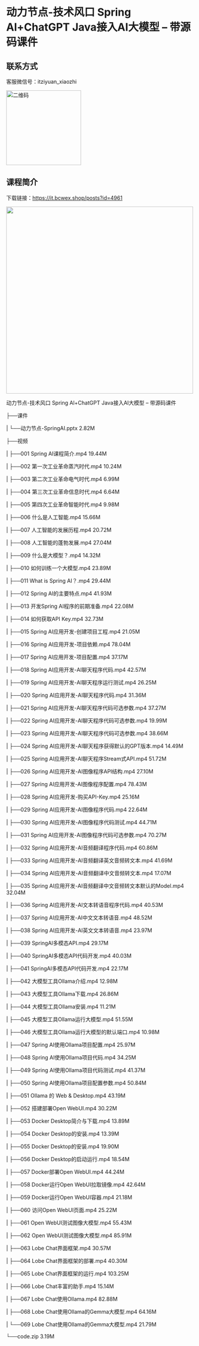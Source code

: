 # 动力节点-技术风口 Spring Al+ChatGPT Java接入AI大模型 &#8211; 带源码课件

## 联系方式

客服微信号：itziyuan_xiaozhi

<img src="https://ziyuanyun.oss-cn-guangzhou.aliyuncs.com/common/20240614073449/666b82192834a.jpg" width="200" height="200" alt="二维码">

## 课程简介

下载链接：https://it.bcwex.shop/posts?id=4961

<img src="https://ziyuanyun.oss-cn-guangzhou.aliyuncs.com/yun/20241201154609/674c14414ceec.jpg" width="500" alt="">

  动力节点-技术风口 Spring Al+ChatGPT Java接入AI大模型 &#8211; 带源码课件



 ├──课件

 | └──动力节点-SpringAI.pptx 2.82M

 ├──视频

 | ├──001 Spring AI课程简介.mp4 19.44M

 | ├──002 第一次工业革命蒸汽时代.mp4 10.24M

 | ├──003 第二次工业革命电气时代.mp4 6.99M

 | ├──004 第三次工业革命信息时代.mp4 6.64M

 | ├──005 第四次工业革命智能时代.mp4 9.98M

 | ├──006 什么是人工智能.mp4 15.66M

 | ├──007 人工智能的发展历程.mp4 20.72M

 | ├──008 人工智能的蓬勃发展.mp4 27.04M

 | ├──009 什么是大模型？.mp4 14.32M

 | ├──010 如何训练一个大模型.mp4 23.89M

 | ├──011 What is Spring AI？.mp4 29.44M

 | ├──012 Spring AI的主要特点.mp4 41.93M

 | ├──013 开发Spring AI程序的前期准备.mp4 22.08M

 | ├──014 如何获取API Key.mp4 32.73M

 | ├──015 Spring AI应用开发-创建项目工程.mp4 21.05M

 | ├──016 Spring AI应用开发-项目依赖.mp4 78.04M

 | ├──017 Spring AI应用开发-项目配置.mp4 37.17M

 | ├──018 Spring AI应用开发-AI聊天程序代码.mp4 42.57M

 | ├──019 Spring AI应用开发-AI聊天程序运行测试.mp4 26.25M

 | ├──020 Spring AI应用开发-AI聊天程序代码.mp4 31.36M

 | ├──021 Spring AI应用开发-AI聊天程序代码可选参数.mp4 37.27M

 | ├──022 Spring AI应用开发-AI聊天程序代码可选参数.mp4 19.99M

 | ├──023 Spring AI应用开发-AI聊天程序代码可选参数.mp4 38.66M

 | ├──024 Spring AI应用开发-AI聊天程序获得默认的GPT版本.mp4 14.49M

 | ├──025 Spring AI应用开发-AI聊天程序Stream式API.mp4 51.72M

 | ├──026 Spring AI应用开发-AI图像程序API结构.mp4 27.10M

 | ├──027 Spring AI应用开发-AI图像程序配置.mp4 78.43M

 | ├──028 Spring AI应用开发-购买API-Key.mp4 25.16M

 | ├──029 Spring AI应用开发-AI图像程序代码.mp4 22.64M

 | ├──030 Spring AI应用开发-AI图像程序代码测试.mp4 44.71M

 | ├──031 Spring AI应用开发-AI图像程序代码可选参数.mp4 70.27M

 | ├──032 Spring AI应用开发-AI音频翻译程序代码.mp4 60.86M

 | ├──033 Spring AI应用开发-AI音频翻译英文音频转文本.mp4 41.69M

 | ├──034 Spring AI应用开发-AI音频翻译中文音频转文本.mp4 17.07M

 | ├──035 Spring AI应用开发-AI音频翻译中文音频转文本默认的Model.mp4 32.04M

 | ├──036 Spring AI应用开发-AI文本转语音程序代码.mp4 40.53M

 | ├──037 Spring AI应用开发-AI中文文本转语音.mp4 48.52M

 | ├──038 Spring AI应用开发-AI英文文本转语音.mp4 23.97M

 | ├──039 SpringAI多模态API.mp4 29.17M

 | ├──040 SpringAI多模态API代码开发.mp4 40.03M

 | ├──041 SpringAI多模态API代码开发.mp4 22.17M

 | ├──042 大模型工具Ollama介绍.mp4 12.98M

 | ├──043 大模型工具Ollama下载.mp4 26.86M

 | ├──044 大模型工具Ollama安装.mp4 11.21M

 | ├──045 大模型工具Ollama运行大模型.mp4 51.55M

 | ├──046 大模型工具Ollama运行大模型的默认端口.mp4 10.98M

 | ├──047 Spring AI使用Ollama项目配置.mp4 25.97M

 | ├──048 Spring AI使用Ollama项目代码.mp4 34.25M

 | ├──049 Spring AI使用Ollama项目代码测试.mp4 41.37M

 | ├──050 Spring AI使用Ollama项目配置参数.mp4 50.84M

 | ├──051 Ollama 的 Web &amp; Desktop.mp4 43.19M

 | ├──052 搭建部署Open WebUI.mp4 30.22M

 | ├──053 Docker Desktop简介与下载.mp4 13.89M

 | ├──054 Docker Desktop的安装.mp4 13.39M

 | ├──055 Docker Desktop的安装.mp4 19.90M

 | ├──056 Docker Desktop的启动运行.mp4 18.54M

 | ├──057 Docker部署Open WebUI.mp4 44.24M

 | ├──058 Docker运行Open WebUI拉取镜像.mp4 42.64M

 | ├──059 Docker运行Open WebUI容器.mp4 21.18M

 | ├──060 访问Open WebUI页面.mp4 25.22M

 | ├──061 Open WebUI测试图像大模型.mp4 55.43M

 | ├──062 Open WebUI测试图像大模型.mp4 85.91M

 | ├──063 Lobe Chat界面框架.mp4 30.57M

 | ├──064 Lobe Chat界面框架的部署.mp4 40.30M

 | ├──065 Lobe Chat界面框架的运行.mp4 103.25M

 | ├──066 Lobe Chat丰富的助手.mp4 15.14M

 | ├──067 Lobe Chat使用Ollama.mp4 82.88M

 | ├──068 Lobe Chat使用Ollama的Gemma大模型.mp4 64.16M

 | └──069 Lobe Chat使用Ollama的Gemma大模型.mp4 21.79M

 └──code.zip 3.19M

  